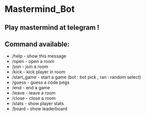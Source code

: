 # Mastermind_Bot #

## Play mastermind at telegram ! ##


## Command available: ##
- /help - show this message  
- /open - open a room 
- /join <room num> - join a room 
- /kick <name> - kick player in room 
- /start_game <name> - start a game (bot : bot pick , ran : random select) 
- /guess - guess a code pegs 
- /end - end a game  
- /leave - leave a room 
- /close - close a room 
- /stats - show player stats 
- /board <num> - show leaderboard 